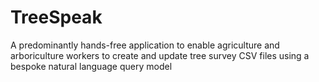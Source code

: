 # TreeSpeak
A predominantly hands-free application to enable agriculture and arboriculture workers to create and update tree survey CSV files using a bespoke natural language query model
